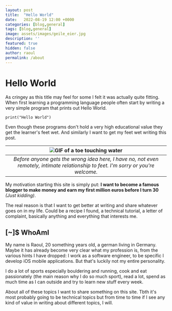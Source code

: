 ```yaml
---
layout: post
title:  "Hello World"
date:   2022-08-19 12:00 +0000
categories: [blog,general]
tags: [blog,general]
image: assets/images/geile_eier.jpg
description: ''
featured: true
hidden: false
author: raoul
permalink: /about
---
```


<style>
table {border: none;}
</style>

# Hello World

As cringey as this title may feel for some I felt it was actually quite fitting. When first learning a programming language people often start by writing a very simple program that prints out Hello World. 

```
print("Hello World")
```

Even though these programs don't hold a very high educational value they get the learner's feet wet. And similarly I want to get my feet wet writing this post. 

| ![GIF of a toe touching water](https://c.tenor.com/U0pwsDGhT2cAAAAC/toe-toes.gif) |
| :--: |
| *Before anyone gets the wrong idea here, I have no, not even remotely, intimate relationship to feet. I'm sorry or you're welcome.* |



My motivation starting this site is simply put: **I want to become a famous blogger to make money and earn my first million euros before I turn 30** *(Just kidding)*. 


The real reason is that I want to get better at writing and share whatever goes on in my life. Could be a recipe I found, a technical tutorial, a letter of complaint, basically anything and everything that interests me.

## [~]$ WhoAmI

My name is Raoul, 20 something years old, a german living in Germany. Maybe it has already become very clear what my profession is, from the various hints I have dropped: I work as a software engineer, to be specific I develop iOS mobile applications. But that's luckily not my entire personality.


I do a lot of sports especially bouldering and running, cook and eat passionately (the main reason why I do so much sport), read a lot, spend as much time as I can outside and try to learn new stuff every week. 


About all of these topics I want to share something on this site. Tbth it's most probably going to be technical topics but from time to time if I see any kind of value in writing about different topics, I will.